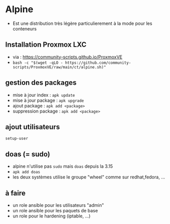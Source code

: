 # Alpine

- Est une distribution très légère particulierement à la mode pour les conteneurs

## Installation Proxmox LXC

- via : <https://community-scripts.github.io/ProxmoxVE>
- ``bash -c "$(wget -qLO - https://github.com/community-scripts/ProxmoxVE/raw/main/ct/alpine.sh)"``

## gestion des packages

- mise à jour index : ``apk update``
- mise à jour package : ``apk upgrade``
- ajout package : ``apk add <package>``
- suppression package : ``apk add <package>``

## ajout utilisateurs

``setup-user``

## doas (= sudo)

- alpine n'utilise pas ``sudo`` mais ``doas`` depuis la 3.15
- ``apk add doas``
- les deux systèmes utilise le groupe "wheel" comme sur redhat,fedora, ...

## à faire

- un role ansible pour les utilisateurs "admin"
- un role ansible pour les paquets de base
- un role pour le hardening (iptable, ...)
